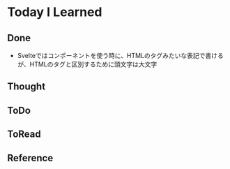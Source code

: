 # Today I Learned

## Done
- Svelteではコンポーネントを使う時に、HTMLのタグみたいな表記で書けるが、HTMLのタグと区別するために頭文字は大文字

## Thought

## ToDo

## ToRead

## Reference
